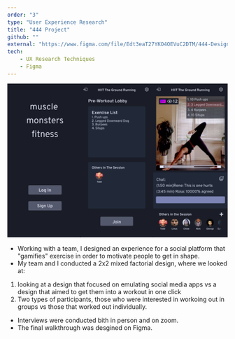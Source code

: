 ```yaml
---
order: "3"
type: "User Experience Research"
title: "444 Project"
github: ""
external: "https://www.figma.com/file/Edt3eaT27YKO4OEVuC2DTM/444-Design-A?node-id=0%3A1"
tech:
    - UX Research Techniques
    - Figma
---
```


![444Project](../images/444_project.png)

* Working with a team, I designed an experience for a social platform that "gamifies" exercise in order to motivate people to get in shape. 
* My team and I conducted a 2x2 mixed factorial design, where we looked at:
1. looking at a design that focused on emulating social media apps vs a design that aimed to get them into a workout in one click 
2. Two types of participants, those who were interested in workoing out in groups vs those that worked out individually.

* Interviews were conducted bith in person and on zoom.
* The final walkthrough was desgined on Figma.
